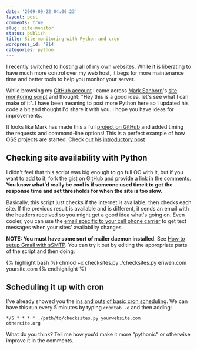 ```yaml
---
date: '2009-09-22 04:00:23'
layout: post
comments: true
slug: site-monitor
status: publish
title: Site monitoring with Python and cron
wordpress_id: '914'
categories: python
---
```


I recently switched to hosting all of my own websites. While it is liberating to have much more control over my web host, it begs for more maintenance time and better tools to help you monitor your server.

While browsing my [GitHub account](https://github.com/eriwen) I came across [Mark Sanborn](http://www.marksanborn.net)'s [site monitoring script](//gist.github.com/177420) and thought: "Hey this is a good idea, let's see what I can make of it". I have been meaning to post more Python here so I updated his code a bit and thought I'd share it with you. I hope you have ideas for improvements.

<div class="alert alert-success">It looks like Mark has made this a full <a href="https://github.com/sanbornm/Site-Monitor">project on GitHub</a> and added timing the requests and command-line options! This is a perfect example of how OSS projects are started. Check out his <a href="http://www.nixtutor.com/linux/your-chance-to-contribute-to-an-open-source-project/">introductory post</a></div>

## Checking site availability with Python

I didn't feel that this script was big enough to go full OO with it, but if you want to add to it, fork the [gist on GitHub](//gist.github.com/187610) and provide a link in the comments. **You know what'd really be cool is if someone used timeit to get the response time and set thresholds for when the site is too slow.**

<script type="text/javascript" src="//gist.github.com/187610.js"> </script>

Basically, this script just checks if the internet is available, then checks each site. If the previous result is available and is different, it sends an email with the headers received so you might get a good idea what's going on. Even cooler, you can use the [email specific to your cell phone carrier](http://www.emailtextmessages.com/) to get text messages when your sites' availability changes.

**NOTE: You must have some sort of mailer daemon installed**. See [How to setup Gmail with sSMTP](http://www.nixtutor.com/linux/send-mail-with-gmail-and-ssmtp/). You can try it out by editing the appropriate parts of the script and then doing:

{% highlight bash %}
chmod +x checksites.py
./checksites.py eriwen.com yoursite.com
{% endhighlight %}

## Scheduling it up with cron

I've already showed you the [ins and outs of basic cron scheduling](/productivity/crontab-for-automation/). We can have this run every 5 minutes by typing `crontab -e` and then adding:

<code>*/5 * * * * ./path/to/checksites.py yourwebsite.com othersite.org</code>

What do you think? Tell me how you'd make it more "pythonic" or otherwise improve it in the comments.
